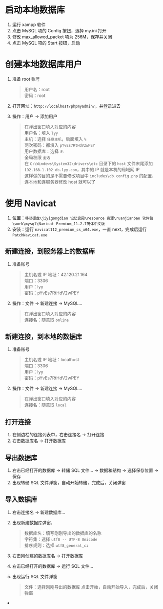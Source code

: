 # 启动本地数据库
1. 运行 xampp 软件
2. 点击 MySQL 项的 Config 按钮，选择 my.ini 打开
3. 修改 max_allowed_packet 项为 256M，保存并关闭
4. 点击 MySQL 项的 Start 按钮，启动



# 创建本地数据库用户
1. 准备 root 账号
    > 用户名：root  
    > 密码：root  

2. 打开网址：`http://localhost/phpmyadmin/`，并登录进去
3. 操作：用户 -> 添加用户
    > 在弹出窗口填入对应的内容  
    > 用户名：填入 `lyy`  
    > 主机：选择 `任意主机`，后面填入 `%`  
    > 两次密码：都填入 `pYvEs7RtHdV2wPEY`  
    > 用户数据库：选择 `无`  
    > 全局权限 `全选`  
    > 在 `C:\Windows\System32\drivers\etc` 目录下的 `host` 文件末尾添加 `192.168.1.102 db.lyy.com`，其中的 IP 就是本机的局域网 IP  
    > 这样做的目的是不需要修改项目中 `includes\db.config.php` 的配置，连本地和连服务器修改 host 就可以了



# 使用 Navicat
1. 位置：`移动硬盘\jiyigongdian 记忆宫殿\resource 资源\ruanjianbao 软件包\work\mysql\Navicat Premium_11.2.7简体中文版`
2. 安装：运行 `navicat112_premium_cs_x64.exe`，一直 next，完成后运行 `PatchNavicat.exe`

## 新建连接，到服务器上的数据库
1. 准备账号
    > 主机名或 IP 地址：42.120.21.164  
    > 端口：3306  
    > 用户：lyy  
    > 密码：pYvEs7RtHdV2wPEY  

2. 操作：文件 -> 新建连接 -> MySQL...
    > 在弹出窗口填入对应的内容  
    > 连接名：随意取 `online`  

## 新建连接，到本地的数据库
1. 准备账号
    > 主机名或 IP 地址：localhost  
    > 端口：3306  
    > 用户：lyy  
    > 密码：pYvEs7RtHdV2wPEY  

2. 操作：文件 -> 新建连接 -> MySQL...
    > 在弹出窗口填入对应的内容  
    > 连接名：随意取 `local`  


## 打开连接
1. 在侧边栏的连接列表中，右击连接名 -> 打开连接
2. 右击数据库名 -> 打开数据库

## 导出数据库
1. 右击已经打开的数据库 -> 转储 SQL 文件... -> 数据和结构 -> 选择保存位置 -> 保存
2. 出现转储 SQL 文件弹窗，自动开始转储，完成后，关闭弹窗

## 导入数据库
1. 右击连接名 -> 新建数据库...
2. 出现新建数据库弹窗，
    > 数据库名：填写刚刚导出的数据库的名称  
    > 字符集：选择 `utf8 -- UTF-8 Unicode`  
    > 排序规则：选择 `utf8_general_ci`  

3. 右击刚创建的数据库名 -> 打开数据库
4. 右击已经打开的数据库 -> 运行 SQL 文件...
5. 出现运行 SQL 文件弹窗
    > 文件：选择刚刚导出的数据库
    > 点击开始，自动开始导入，完成后，关闭弹窗

















*
